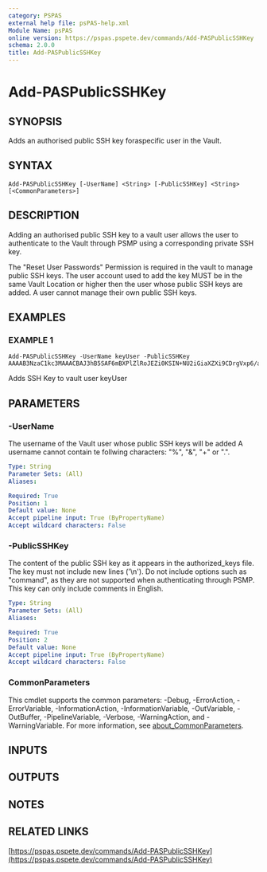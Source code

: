 ```yaml
---
category: PSPAS
external help file: psPAS-help.xml
Module Name: psPAS
online version: https://pspas.pspete.dev/commands/Add-PASPublicSSHKey
schema: 2.0.0
title: Add-PASPublicSSHKey
---
```


# Add-PASPublicSSHKey

## SYNOPSIS
Adds an authorised public SSH key foraspecific user in the Vault.

## SYNTAX

```
Add-PASPublicSSHKey [-UserName] <String> [-PublicSSHKey] <String> [<CommonParameters>]
```

## DESCRIPTION
Adding an authorised public SSH key to a vault user allows the user
to authenticate to the Vault through PSMP using a corresponding private SSH key.

The "Reset User Passwords" Permission is required in the vault to manage public SSH keys.
The user account used to add the key MUST be in the same Vault Location or higher
then the user whose public SSH keys are added.
A user cannot manage their own public SSH keys.

## EXAMPLES

### EXAMPLE 1
```
Add-PASPublicSSHKey -UserName keyUser -PublicSSHKey AAAAB3NzaC1kc3MAAACBAJ3hB5SAF6mBXPlZlRoJEZi0KSIN+NU2iGiaXZXi9CDrgVxp6/andonandonandOON==
```

Adds SSH Key to vault user keyUser

## PARAMETERS

### -UserName
The username of the Vault user whose public SSH keys will be added
A username cannot contain te follwing characters: "%", "&", "+" or ".".

```yaml
Type: String
Parameter Sets: (All)
Aliases:

Required: True
Position: 1
Default value: None
Accept pipeline input: True (ByPropertyName)
Accept wildcard characters: False
```

### -PublicSSHKey
The content of the public SSH key as it appears in the authorized_keys file.
The key must not include new lines ('\n').
Do not include options such as "command", as they are not supported when
authenticating through PSMP.
This key can only include comments in English.

```yaml
Type: String
Parameter Sets: (All)
Aliases:

Required: True
Position: 2
Default value: None
Accept pipeline input: True (ByPropertyName)
Accept wildcard characters: False
```

### CommonParameters
This cmdlet supports the common parameters: -Debug, -ErrorAction, -ErrorVariable, -InformationAction, -InformationVariable, -OutVariable, -OutBuffer, -PipelineVariable, -Verbose, -WarningAction, and -WarningVariable. For more information, see [about_CommonParameters](http://go.microsoft.com/fwlink/?LinkID=113216).

## INPUTS

## OUTPUTS

## NOTES

## RELATED LINKS

[https://pspas.pspete.dev/commands/Add-PASPublicSSHKey](https://pspas.pspete.dev/commands/Add-PASPublicSSHKey)

